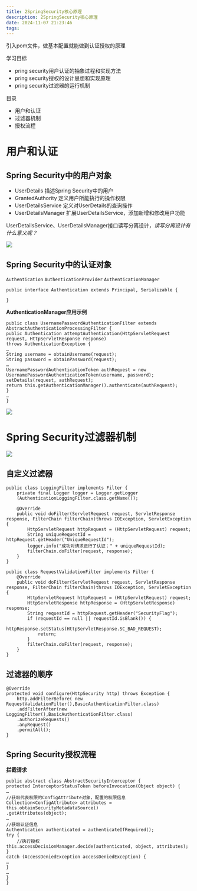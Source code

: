 ```yaml
---
title: 2SpringSecurity核心原理
description: 2SpringSecurity核心原理
date: 2024-11-07 21:23:46
tags:
---
```


引入pom文件，做基本配置就能做到认证授权的原理

学习目标
- pring security用户认证的抽象过程和实现方法
- pring security授权的设计思想和实现原理
- pring security过滤器的运行机制

目录
- 用户和认证
- 过滤器机制
- 授权流程

#  用户和认证

## Spring Security中的用户对象
- UserDetails 描述Spring Security中的用户
- GrantedAuthority 定义用户所能执行的操作权限
- UserDetailsService 定义对UserDetails的查询操作
- UserDetailsManager 扩展UserDetailsService，添加新增和修改用户功能

UserDetailsService、UserDetailsManager接口读写分离设计，*读写分离设计有什么意义呢？*

![](2-SpringSecurity中用户相关类结构图.png)


## Spring Security中的认证对象
`Authentication`
`AuthenticationProvider`
`AuthenticationManager`

```
public interface Authentication extends Principal, Serializable { 
    
}
```

**AuthenticationManager应用示例**
```
public class UsernamePasswordAuthenticationFilter extends AbstractAuthenticationProcessingFilter {
public Authentication attemptAuthentication(HttpServletRequest request, HttpServletResponse response)
throws AuthenticationException {
…
String username = obtainUsername(request);
String password = obtainPassword(request);
…
UsernamePasswordAuthenticationToken authRequest = new
UsernamePasswordAuthenticationToken(username, password);
setDetails(request, authRequest);
return this.getAuthenticationManager().authenticate(authRequest);
}
…
}
```
![](2-SpringSecurity中认证相关类结构图.png)




# Spring Security过滤器机制

![](集成Filter的认证相关类结构.png)



## 自定义过滤器
```
public class LoggingFilter implements Filter {
    private final Logger logger = Logger.getLogger
    (AuthenticationLoggingFilter.class.getName());

    @Override
    public void doFilter(ServletRequest request, ServletResponse response, FilterChain filterChain)throws IOException, ServletException {
        HttpServletRequest httpRequest = (HttpServletRequest) request;
        String uniqueRequestId = httpRequest.getHeader("UniqueRequestId");
        logger.info("成功对请求进行了认证：" + uniqueRequestId);
        filterChain.doFilter(request, response);
    }
}
```

```
public class RequestValidationFilter implements Filter {
    @Override
    public void doFilter(ServletRequest request, ServletResponse response, FilterChain filterChain)throws IOException, ServletException {
        HttpServletRequest httpRequest = (HttpServletRequest) request;
        HttpServletResponse httpResponse = (HttpServletResponse) response;
        String requestId = httpRequest.getHeader("SecurityFlag");
        if (requestId == null || requestId.isBlank()) {
            httpResponse.setStatus(HttpServletResponse.SC_BAD_REQUEST);
            return;
        }
        filterChain.doFilter(request, response);
    }
}
```
## 过滤器的顺序
```
@Override
protected void configure(HttpSecurity http) throws Exception {
    http.addFilterBefore( new RequestValidationFilter(),BasicAuthenticationFilter.class)
    .addFilterAfter(new LoggingFilter(),BasicAuthenticationFilter.class)
    .authorizeRequests()
    .anyRequest()
    .permitAll();
}
```

## Spring Security授权流程


**拦截请求**
```
public abstract class AbstractSecurityInterceptor {
protected InterceptorStatusToken beforeInvocation(Object object) {
…
//获取代表权限的ConfigAttribute对象，配置的权限信息 
Collection<ConfigAttribute> attributes = this.obtainSecurityMetadataSource()
.getAttributes(object);
…
//获取认证信息
Authentication authenticated = authenticateIfRequired();
try {
    //执行授权
this.accessDecisionManager.decide(authenticated, object, attributes);
}
catch (AccessDeniedException accessDeniedException) {
…
}
…
}
}
```













